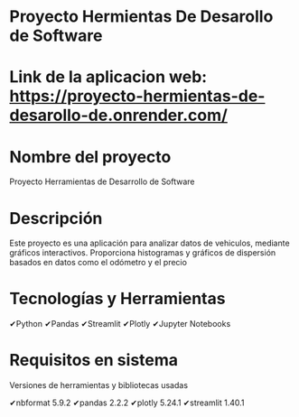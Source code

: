 # Proyecto Hermientas De Desarollo de Software

# Link de la aplicacion web: https://proyecto-hermientas-de-desarollo-de.onrender.com/

# Nombre del proyecto

Proyecto Herramientas de Desarrollo de Software

# Descripción

Este proyecto es una aplicación para analizar datos de vehiculos, mediante gráficos interactivos. Proporciona histogramas y gráficos de dispersión basados en datos como el odómetro y el precio

# Tecnologías y Herramientas

✔Python
✔Pandas
✔Streamlit
✔Plotly
✔Jupyter Notebooks

# Requisitos en sistema

Versiones de herramientas y bibliotecas usadas

✔nbformat                          5.9.2
✔pandas                            2.2.2
✔plotly                            5.24.1
✔streamlit                         1.40.1


